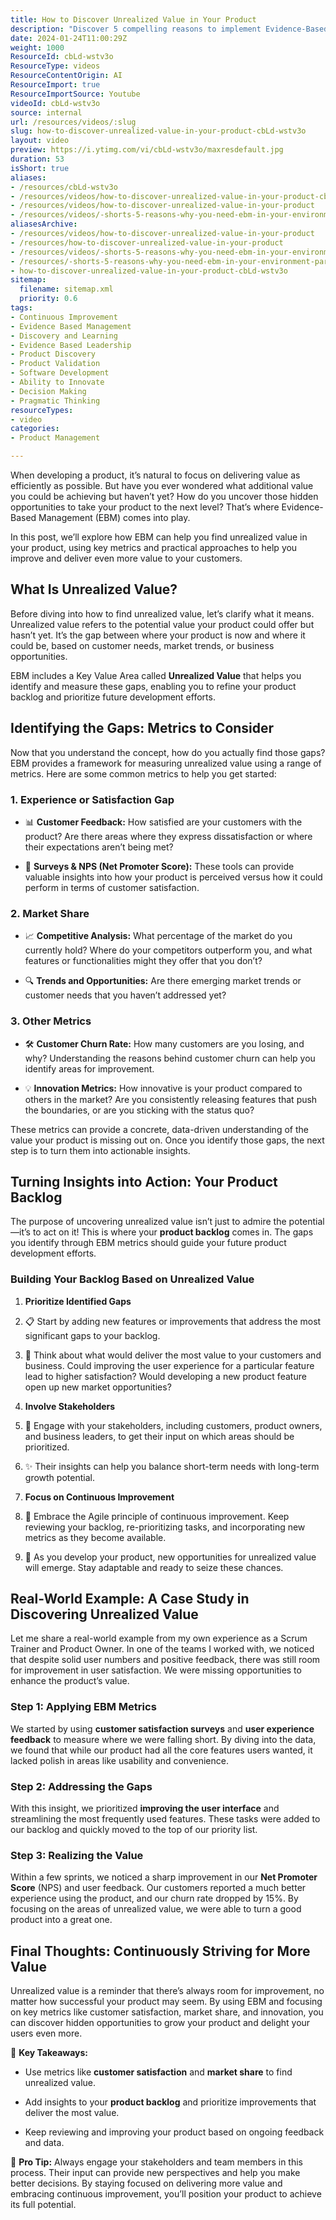 ```yaml
---
title: How to Discover Unrealized Value in Your Product
description: "Discover 5 compelling reasons to implement Evidence-Based Management (EBM) in your environment and unlock your product's unrealised potential! #EBM #Shorts"
date: 2024-01-24T11:00:29Z
weight: 1000
ResourceId: cbLd-wstv3o
ResourceType: videos
ResourceContentOrigin: AI
ResourceImport: true
ResourceImportSource: Youtube
videoId: cbLd-wstv3o
source: internal
url: /resources/videos/:slug
slug: how-to-discover-unrealized-value-in-your-product-cbLd-wstv3o
layout: video
preview: https://i.ytimg.com/vi/cbLd-wstv3o/maxresdefault.jpg
duration: 53
isShort: true
aliases:
- /resources/cbLd-wstv3o
- /resources/videos/how-to-discover-unrealized-value-in-your-product-cbLd-wstv3o
- /resources/videos/how-to-discover-unrealized-value-in-your-product
- /resources/videos/-shorts-5-reasons-why-you-need-ebm-in-your-environment-part-3
aliasesArchive:
- /resources/videos/how-to-discover-unrealized-value-in-your-product
- /resources/how-to-discover-unrealized-value-in-your-product
- /resources/videos/-shorts-5-reasons-why-you-need-ebm-in-your-environment-part-3
- /resources/-shorts-5-reasons-why-you-need-ebm-in-your-environment-part-3
- how-to-discover-unrealized-value-in-your-product-cbLd-wstv3o
sitemap:
  filename: sitemap.xml
  priority: 0.6
tags:
- Continuous Improvement
- Evidence Based Management
- Discovery and Learning
- Evidence Based Leadership
- Product Discovery
- Product Validation
- Software Development
- Ability to Innovate
- Decision Making
- Pragmatic Thinking
resourceTypes:
- video
categories:
- Product Management

---
```

When developing a product, it’s natural to focus on delivering value as efficiently as possible. But have you ever wondered what additional value you could be achieving but haven’t yet? How do you uncover those hidden opportunities to take your product to the next level? That’s where Evidence-Based Management (EBM) comes into play.

In this post, we’ll explore how EBM can help you find unrealized value in your product, using key metrics and practical approaches to help you improve and deliver even more value to your customers.

## What Is Unrealized Value?

Before diving into how to find unrealized value, let’s clarify what it means. Unrealized value refers to the potential value your product could offer but hasn’t yet. It’s the gap between where your product is now and where it could be, based on customer needs, market trends, or business opportunities.

EBM includes a Key Value Area called **Unrealized Value** that helps you identify and measure these gaps, enabling you to refine your product backlog and prioritize future development efforts.

## Identifying the Gaps: Metrics to Consider

Now that you understand the concept, how do you actually find those gaps? EBM provides a framework for measuring unrealized value using a range of metrics. Here are some common metrics to help you get started:

### 1\. **Experience or Satisfaction Gap**

- 📊 **Customer Feedback:** How satisfied are your customers with the product? Are there areas where they express dissatisfaction or where their expectations aren’t being met?

- 🤔 **Surveys & NPS (Net Promoter Score):** These tools can provide valuable insights into how your product is perceived versus how it could perform in terms of customer satisfaction.

### 2\. **Market Share**

- 📈 **Competitive Analysis:** What percentage of the market do you currently hold? Where do your competitors outperform you, and what features or functionalities might they offer that you don’t?

- 🔍 **Trends and Opportunities:** Are there emerging market trends or customer needs that you haven’t addressed yet?

### 3\. **Other Metrics**

- 🛠 **Customer Churn Rate:** How many customers are you losing, and why? Understanding the reasons behind customer churn can help you identify areas for improvement.

- 💡 **Innovation Metrics:** How innovative is your product compared to others in the market? Are you consistently releasing features that push the boundaries, or are you sticking with the status quo?

These metrics can provide a concrete, data-driven understanding of the value your product is missing out on. Once you identify those gaps, the next step is to turn them into actionable insights.

## Turning Insights into Action: Your Product Backlog

The purpose of uncovering unrealized value isn’t just to admire the potential—it’s to act on it! This is where your **product backlog** comes in. The gaps you identify through EBM metrics should guide your future product development efforts.

### Building Your Backlog Based on Unrealized Value

1. **Prioritize Identified Gaps**

1. 📋 Start by adding new features or improvements that address the most significant gaps to your backlog.

3. 🧠 Think about what would deliver the most value to your customers and business. Could improving the user experience for a particular feature lead to higher satisfaction? Would developing a new product feature open up new market opportunities?

5. **Involve Stakeholders**

2. 👥 Engage with your stakeholders, including customers, product owners, and business leaders, to get their input on which areas should be prioritized.

4. ✨ Their insights can help you balance short-term needs with long-term growth potential.

6. **Focus on Continuous Improvement**

3. 🚀 Embrace the Agile principle of continuous improvement. Keep reviewing your backlog, re-prioritizing tasks, and incorporating new metrics as they become available.

5. 🔄 As you develop your product, new opportunities for unrealized value will emerge. Stay adaptable and ready to seize these chances.

## Real-World Example: A Case Study in Discovering Unrealized Value

Let me share a real-world example from my own experience as a Scrum Trainer and Product Owner. In one of the teams I worked with, we noticed that despite solid user numbers and positive feedback, there was still room for improvement in user satisfaction. We were missing opportunities to enhance the product’s value.

### Step 1: Applying EBM Metrics

We started by using **customer satisfaction surveys** and **user experience feedback** to measure where we were falling short. By diving into the data, we found that while our product had all the core features users wanted, it lacked polish in areas like usability and convenience.

### Step 2: Addressing the Gaps

With this insight, we prioritized **improving the user interface** and streamlining the most frequently used features. These tasks were added to our backlog and quickly moved to the top of our priority list.

### Step 3: Realizing the Value

Within a few sprints, we noticed a sharp improvement in our **Net Promoter Score** (NPS) and user feedback. Our customers reported a much better experience using the product, and our churn rate dropped by 15%. By focusing on the areas of unrealized value, we were able to turn a good product into a great one.

## Final Thoughts: Continuously Striving for More Value

Unrealized value is a reminder that there’s always room for improvement, no matter how successful your product may seem. By using EBM and focusing on key metrics like customer satisfaction, market share, and innovation, you can discover hidden opportunities to grow your product and delight your users even more.

📝 **Key Takeaways:**

- Use metrics like **customer satisfaction** and **market share** to find unrealized value.

- Add insights to your **product backlog** and prioritize improvements that deliver the most value.

- Keep reviewing and improving your product based on ongoing feedback and data.

🚀 **Pro Tip:** Always engage your stakeholders and team members in this process. Their input can provide new perspectives and help you make better decisions. By staying focused on delivering more value and embracing continuous improvement, you’ll position your product to achieve its full potential.
